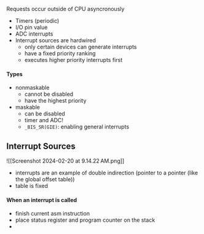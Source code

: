 Requests occur outside of CPU asyncronously
- Timers (periodic)
- I/O pin value
- ADC interrupts
- Interrupt sources are hardwired
	- only certain devices can generate interrupts
	- have a fixed priority ranking
	- executes higher priority interrupts first

#### Types 
- nonmaskable
	- cannot be disabled
	- have the highest priority
- maskable
	- can be disabled
	- timer and ADC!
	- `_BIS_SR(GIE)`: enabling general interrupts

## Interrupt Sources
![[Screenshot 2024-02-20 at 9.14.22 AM.png]]

- interrupts are an example of double indirection (pointer to a pointer (like the global offset table))
- table is fixed

#### When an interrupt is called
- finish current asm instruction
- place status register and program counter on the stack
- 